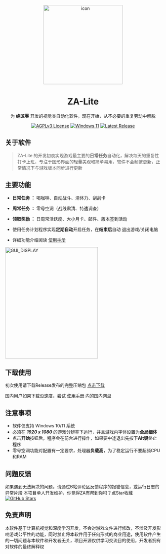 




<div align="center">
<img width="256" height="256" alt="icon" src="https://github.com/user-attachments/assets/579dcd01-c68a-420f-8a15-e1269bf12f57" />
  <h1>ZA-Lite  </h1>
  
  为 <b>绝区零</b> 开发的视觉类自动化软件，现在开始，从不必要的重复劳动中解脱
 <br>
 
 [![AGPLv3 License](https://img.shields.io/badge/License-AGPL%20v3-blue.svg)](https://www.gnu.org/licenses/agpl-3.0) [![Windows 11](https://img.shields.io/badge/OS-Windows-0078D4?logo=windows&logoColor=white)](https://www.microsoft.com/windows)  [![Latest Release](https://img.shields.io/github/v/release/GelonStark/ZA-Lite?include_prereleases&sort=semver)](https://github.com/GelonStark/ZA-Lite/releases)
  

</div>

 ## 关于软件
 >ZA-Lite 的开发初衷实现游戏最主要的**日常任务**自动化，解决每天的重复性打卡上班，专注于图形界面的轻量美观和简单易用，软件不会频繁更新，正常情况下与游戏版本同步进行更新

## 主要功能

- **日常任务 ：** 喝咖啡、自动战斗、清体力、刮刮卡
- **周常任务 ：** 零号空洞（战线肃清、特遣调查）
- **领取奖励 ：** 日周常活跃度、大小月卡、邮件、版本签到活动
- 使用任务计划程序实现**定期自动**开启任务，在**结束后**自动 退出游戏/关闭电脑

-    详细功能介绍阅读 <a href=https://www.yuque.com/gelonstark/kb/za>使用手册</a>  <br>


 <img width="300" height="360" alt="GUI_DISPLAY" src="https://github.com/user-attachments/assets/03d9eee5-8e93-4b43-8175-9f20639cde50" />

 
 
 ## 下载使用

 初次使用请下载Release发布的完整压缩包 <a href=https://www.github.com/GelonStark/ZA-Lite/releases/latest>点击下载</a> 
 
 国内用户如果下载没速度，尝试 <a href=https://www.yuque.com/gelonstark/kb/za>使用手册</a>  内的国内网盘

 

 
## 注意事项
- 软件仅支持 Windows 10/11 系统
- 必须在 ***1920 x 1080*** 的游戏分辨率下运行，并且游戏内字体设置为**全局细体** 
- 点击**开始**按钮后，程序会在前台进行操作，如果要中途退出先按下**Alt键**终止程序
- 零号空洞功能对配置有一定要求，处理器**负载高**，为了稳定运行不要超频CPU和RAM

## 问题反馈
如果遇到无法解决的问题，请通过B站评论区反馈程序的报错信息，或运行日志的异常片段
本项目单人开发维护，你觉得ZA有帮到你吗？点Star收藏 [![GitHub Stars](https://img.shields.io/github/stars/GelonStark/ZA-Lite?style=flat-square)](https://github.com/GelonStark/ZA-Lite)

## 免责声明
本软件基于计算机视觉和深度学习开发，不会对游戏文件进行修改，不涉及开发影响游戏公平性的功能，同时禁止将本软件用于任何形式的商业用途，使用软件产生的一切问题与本软件和开发者无关，项目开源仅供学习交流目的使用，开发者拥有对软件的最终解释权


